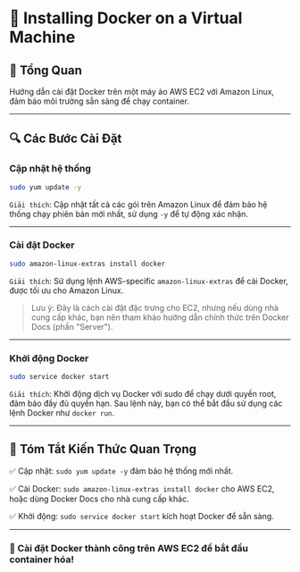# 📝 Installing Docker on a Virtual Machine

## 🚀 Tổng Quan

Hướng dẫn cài đặt Docker trên một máy ảo AWS EC2 với Amazon Linux, đảm bảo môi trường sẵn sàng để chạy container.

---

## 🔍 Các Bước Cài Đặt

### Cập nhật hệ thống

```sh
sudo yum update -y
```

`Giải thích`: Cập nhật tất cả các gói trên Amazon Linux để đảm bảo hệ thống chạy phiên bản mới nhất, sử dụng `-y` để tự động xác nhận.

---

### Cài đặt Docker

```sh
sudo amazon-linux-extras install docker
```

`Giải thích`: Sử dụng lệnh AWS-specific `amazon-linux-extras` để cài Docker, được tối ưu cho Amazon Linux.  

> Lưu ý: Đây là cách cài đặt đặc trưng cho EC2, nhưng nếu dùng nhà cung cấp khác, bạn nên tham khảo hướng dẫn chính thức trên Docker Docs (phần "Server").

---

### Khởi động Docker

```sh
sudo service docker start
```

`Giải thích`: Khởi động dịch vụ Docker với sudo để chạy dưới quyền root, đảm bảo đầy đủ quyền hạn. Sau lệnh này, bạn có thể bắt đầu sử dụng các lệnh Docker như `docker run`.

---

## 📌 Tóm Tắt Kiến Thức Quan Trọng

✅ Cập nhật: `sudo yum update -y` đảm bảo hệ thống mới nhất.

✅ Cài Docker: `sudo amazon-linux-extras install docker` cho AWS EC2, hoặc dùng Docker Docs cho nhà cung cấp khác.

✅ Khởi động: `sudo service docker start` kích hoạt Docker để sẵn sàng.

---

### 🚀 Cài đặt Docker thành công trên AWS EC2 để bắt đầu container hóa!
